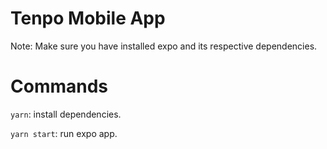 # Tenpo Mobile App

Note: Make sure you have installed expo and its respective dependencies.

# Commands

`yarn`: install dependencies.

`yarn start`: run expo app.
